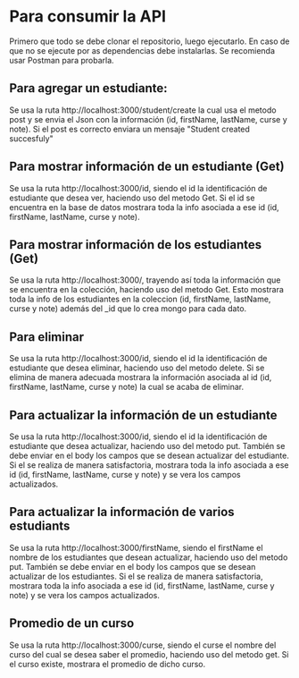 # Para consumir la API

Primero que todo se debe clonar el repositorio, luego ejecutarlo. En caso de que no se ejecute por as dependencias debe instalarlas. Se recomienda usar Postman para probarla.

## Para agregar un estudiante:

Se usa la ruta http://localhost:3000/student/create la cual usa el metodo post y se envia el Json con la información (id, firstName, lastName, curse y note). Si el post es correcto enviara un mensaje "Student created succesfuly" 

## Para mostrar información de un estudiante (Get)

Se usa la ruta http://localhost:3000/id, siendo el id la identificación de estudiante que desea ver, haciendo uso del metodo Get. Si el id se encuentra en la base de datos mostrara toda la info asociada a ese id (id, firstName, lastName, curse y note).

## Para mostrar información de los estudiantes (Get)

Se usa la ruta http://localhost:3000/, trayendo así toda la información que se encuentra en la colección, haciendo uso del metodo Get. Esto mostrara toda la info de los estudiantes en la coleccion (id, firstName, lastName, curse y note) además del _id que lo crea mongo para cada dato.

## Para eliminar

Se usa la ruta http://localhost:3000/id, siendo el id la identificación de estudiante que desea eliminar, haciendo uso del metodo delete. Si se elimina de manera adecuada mostrara la información asociada al id (id, firstName, lastName, curse y note) la cual se acaba de eliminar.

## Para actualizar la información de un estudiante

Se usa la ruta http://localhost:3000/id, siendo el id la identificación de estudiante que desea actualizar, haciendo uso del metodo put. También se debe enviar en el body los campos que se desean actualizar del estudiante. Si el se realiza de manera satisfactoria, mostrara toda la info asociada a ese id (id, firstName, lastName, curse y note) y se vera los campos actualizados.


## Para actualizar la información de varios estudiants

Se usa la ruta http://localhost:3000/firstName, siendo el firstName el nombre de los estudiantes que desean actualizar, haciendo uso del metodo put. También se debe enviar en el body los campos que se desean actualizar de los estudiantes. Si el se realiza de manera satisfactoria, mostrara toda la info asociada a ese id (id, firstName, lastName, curse y note) y se vera los campos actualizados.

## Promedio de un curso

Se usa la ruta http://localhost:3000/curse, siendo el curse el nombre del curso del cual se desea saber el promedio, haciendo uso del metodo get. Si el curso existe, mostrara el promedio de dicho curso.
